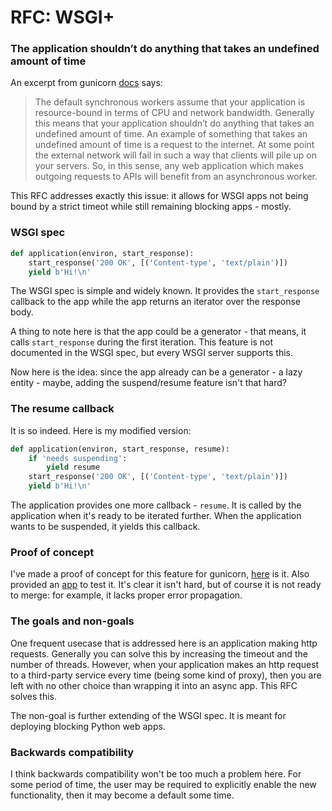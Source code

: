 # RFC: WSGI+

### The application shouldn’t do anything that takes an undefined amount of time

An excerpt from gunicorn [docs](https://docs.gunicorn.org/en/stable/design.html?highlight=timeout#choosing-a-worker-type) says:

>The default synchronous workers assume that your application is resource-bound in terms of CPU and network bandwidth. Generally this means that your application shouldn’t do anything that takes an undefined amount of time. An example of something that takes an undefined amount of time is a request to the internet. At some point the external network will fail in such a way that clients will pile up on your servers. So, in this sense, any web application which makes outgoing requests to APIs will benefit from an asynchronous worker.

This RFC addresses exactly this issue: it allows for WSGI apps not being bound by a strict timeot while still remaining blocking apps - mostly.

### WSGI spec

```python
def application(environ, start_response):
    start_response('200 OK', [('Content-type', 'text/plain')])
    yield b'Hi!\n'
```

The WSGI spec is simple and widely known. It provides the `start_response` callback to the app while the app returns an iterator over the response body.

A thing to note here is that the app could be a generator - that means, it calls `start_response` during the first iteration. This feature is not documented in the WSGI spec, but every WSGI server supports this.

Now here is the idea: since the app already can be a generator - a lazy entity - maybe, adding the suspend/resume feature isn't that hard?

### The resume callback

It is so indeed. Here is my modified version:

```python
def application(environ, start_response, resume):
    if 'needs suspending':
        yield resume
    start_response('200 OK', [('Content-type', 'text/plain')])
    yield b'Hi!\n'
```

The application provides one more callback - `resume`. It is called by the application when it's ready to be iterated further. When the application wants to be suspended, it yields this callback.

### Proof of concept

I've made a proof of concept for this feature for gunicorn, [here](https://github.com/pwtail/gunicorn/pull/1/files#diff-9818e6c0e3d6054dc383f77ce881ba79f8090a904fb3abd9892306f096e58319) is it. Also provided an [app](https://github.com/pwtail/gunicorn/blob/wsgi-plus/examples/wsgi_plus.py) to test it. It's clear it isn't hard, but of course it is not ready to merge: for example, it lacks proper error propagation.

### The goals and non-goals

One frequent usecase that is addressed here is an application making http requests. Generally you can solve this by increasing the timeout and the number of threads. However, when your application makes an http request to a third-party service every time (being some kind of proxy), then you are left with no other choice than wrapping it into an async app. This RFC solves this.

The non-goal is further extending of the WSGI spec. It is meant for deploying blocking Python web apps.

### Backwards compatibility

I think backwards compatibility won't be too much a problem here. For some period of time, the user may be required to explicitly enable the new functionality, then it may become a default some time.